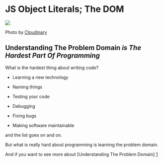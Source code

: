# JS Object Literals; The DOM

![  ](https://res.cloudinary.com/practicaldev/image/fetch/s--fzU9Q772--/c_imagga_scale,f_auto,fl_progressive,h_900,q_auto,w_1600/https://thepracticaldev.s3.amazonaws.com/i/ern57e4pds7jpp9oq5xy.png)

Photo by [Cloudinary](https://res.cloudinary.com)

## Understanding The Problem Domain *is The Hardest Part Of Programming*

What is the hardest thing about writing code?

- Learning a new technology

- Naming things

- Testing your code

- Debugging

- Fixing bugs

- Making software maintainable

and the list goes on and on.

But what is really hard about programming is learning the problem domain.

And if you want to see more about [Understanding The Problem Domain] [1]

[1]: https://dzone.com/articles/understanding-problem-domain "Dzone: Dom"